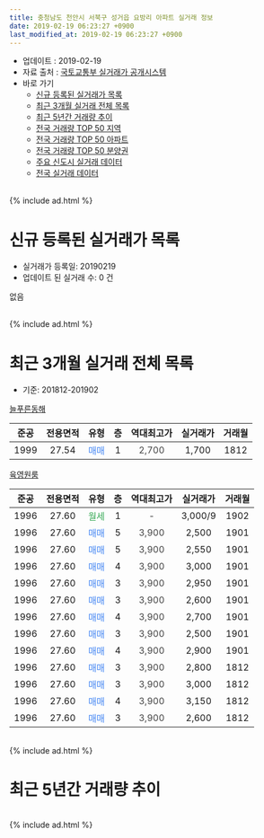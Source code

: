 ```yaml
---
title: 충청남도 천안시 서북구 성거읍 요방리 아파트 실거래 정보
date: 2019-02-19 06:23:27 +0900
last_modified_at: 2019-02-19 06:23:27 +0900
---
```


* 업데이트 : 2019-02-19
* 자료 출처 : [국토교통부 실거래가 공개시스템](http://rt.molit.go.kr)
* 바로 가기
    * [신규 등록된 실거래가 목록](#신규-등록된-실거래가-목록)
    * [최근 3개월 실거래 전체 목록](#최근-3개월-실거래-전체-목록)
    * [최근 5년간 거래량 추이](#최근-5년간-거래량-추이)
    * [전국 거래량 TOP 50 지역](https://inasie.github.io/apt-trade-info/최근-3개월-전국에서-가장-거래가-많이-발생한-지역)
    * [전국 거래량 TOP 50 아파트](https://inasie.github.io/apt-trade-info/최근-3개월-전국에서-가장-거래가-많이-발생한-아파트)
    * [전국 거래량 TOP 50 분양권](https://inasie.github.io/apt-trade-info/최근-3개월-전국에서-가장-거래가-많이-발생한-분양권)
    * [주요 신도시 실거래 데이터](https://inasie.github.io/apt-trade-info/주요-신도시)
    * [전국 실거래 데이터](https://inasie.github.io/apt-trade-info/전국)
<br>
{% include ad.html %}
<br>

# 신규 등록된 실거래가 목록
* 실거래가 등록일: 20190219
* 업데이트 된 실거래 수: 0 건

없음

<br>
{% include ad.html %}
<br>

# 최근 3개월 실거래 전체 목록
* 기준: 201812-201902


[늘푸른동해](https://search.naver.com/search.naver?query=%EC%B6%A9%EC%B2%AD%EB%82%A8%EB%8F%84+%EC%B2%9C%EC%95%88%EC%8B%9C+%EC%84%9C%EB%B6%81%EA%B5%AC+%EC%84%B1%EA%B1%B0%EC%9D%8D+%EC%9A%94%EB%B0%A9%EB%A6%AC+%EB%8A%98%ED%91%B8%EB%A5%B8%EB%8F%99%ED%95%B4)

|준공|전용면적|유형|층|역대최고가|실거래가|거래월|
|:---:|:---:|:---:|:---:|:---:|:---:|:---:|
|1999|27.54|<span style="color:#4285f3">매매</span>|1|<span style="color:#444444">2,700</span>|1,700|1812|

[육영원룸](https://search.naver.com/search.naver?query=%EC%B6%A9%EC%B2%AD%EB%82%A8%EB%8F%84+%EC%B2%9C%EC%95%88%EC%8B%9C+%EC%84%9C%EB%B6%81%EA%B5%AC+%EC%84%B1%EA%B1%B0%EC%9D%8D+%EC%9A%94%EB%B0%A9%EB%A6%AC+%EC%9C%A1%EC%98%81%EC%9B%90%EB%A3%B8)

|준공|전용면적|유형|층|역대최고가|실거래가|거래월|
|:---:|:---:|:---:|:---:|:---:|:---:|:---:|
|1996|27.60|<span style="color:#34a853">월세</span>|1|<span style="color:#444444">-</span>|3,000/9|1902|
|1996|27.60|<span style="color:#4285f3">매매</span>|5|<span style="color:#444444">3,900</span>|2,500|1901|
|1996|27.60|<span style="color:#4285f3">매매</span>|5|<span style="color:#444444">3,900</span>|2,550|1901|
|1996|27.60|<span style="color:#4285f3">매매</span>|4|<span style="color:#444444">3,900</span>|3,000|1901|
|1996|27.60|<span style="color:#4285f3">매매</span>|3|<span style="color:#444444">3,900</span>|2,950|1901|
|1996|27.60|<span style="color:#4285f3">매매</span>|3|<span style="color:#444444">3,900</span>|2,600|1901|
|1996|27.60|<span style="color:#4285f3">매매</span>|4|<span style="color:#444444">3,900</span>|2,700|1901|
|1996|27.60|<span style="color:#4285f3">매매</span>|3|<span style="color:#444444">3,900</span>|2,500|1901|
|1996|27.60|<span style="color:#4285f3">매매</span>|4|<span style="color:#444444">3,900</span>|2,900|1901|
|1996|27.60|<span style="color:#4285f3">매매</span>|3|<span style="color:#444444">3,900</span>|2,800|1812|
|1996|27.60|<span style="color:#4285f3">매매</span>|3|<span style="color:#444444">3,900</span>|3,000|1812|
|1996|27.60|<span style="color:#4285f3">매매</span>|4|<span style="color:#444444">3,900</span>|3,150|1812|
|1996|27.60|<span style="color:#4285f3">매매</span>|3|<span style="color:#444444">3,900</span>|2,600|1812|


<br>
{% include ad.html %}
<br>

# 최근 5년간 거래량 추이


<div style="width:100%;">
    <canvas id="deal_progress" height="200"></canvas>
</div>

<script>
new Chart(document.getElementById("deal_progress"), {
    type: 'line',
    data: {
        labels: ['201402','201403','201404','201405','201406','201407','201408','201409','201410','201411','201412','201501','201502','201503','201504','201505','201506','201507','201508','201509','201510','201511','201512','201601','201602','201603','201604','201605','201606','201607','201608','201609','201610','201611','201612','201701','201702','201703','201704','201705','201706','201707','201708','201709','201710','201711','201712','201801','201802','201803','201804','201805','201806','201807','201808','201809','201810','201811','201812','201901','201902'],
        datasets: [{
            label: '매매',
            pointRadius: 1,
            data: [1, 1, 4, 1, 2, 0, 3, 3, 1, 5, 8, 7, 5, 9, 10, 12, 5, 6, 5, 7, 3, 5, 6, 6, 3, 8, 2, 10, 1, 5, 8, 2, 10, 4, 7, 3, 7, 5, 5, 3, 3, 9, 7, 5, 3, 9, 5, 4, 1, 7, 1, 2, 3, 1, 3, 2, 3, 4, 5, 8, 0],
            borderColor: "rgba(255, 201, 14, 1)",
            backgroundColor: "rgba(255, 201, 14, 0.5)",
            fill: false,
            lineTension: 0
        },{
            label: '전월세',
            pointRadius: 1,
            data: [4, 0, 3, 4, 0, 0, 2, 6, 2, 1, 1, 5, 2, 3, 3, 1, 2, 1, 0, 2, 6, 1, 3, 1, 1, 4, 1, 1, 5, 2, 2, 2, 3, 3, 4, 1, 4, 3, 2, 3, 1, 1, 2, 4, 4, 1, 3, 1, 2, 2, 4, 4, 2, 0, 1, 1, 2, 0, 0, 0, 1],
            borderColor: "rgba(0, 141, 185, 1)",
            backgroundColor: "rgba(0, 141, 185, 0.5)",
            fill: false,
            lineTension: 0
        }
        ]
    },
    options: {
        responsive: true,
        title: {
            display: false
        },
        tooltips: {
            mode: 'index',
            intersect: false
        },
        hover: {
            mode: 'nearest',
            intersect: true
        },
        scales: {
            xAxes: [{
                display: true,
                scaleLabel: {
                    display: true,
                    labelString: '년/월'
                }
            }],
            yAxes: [{
                display: true,
                ticks: {
                    suggestedMin: 0,
                },
                scaleLabel: {
                    display: true,
                    labelString: '실거래 수'
                }
            }]
        }
    }
});

</script>


<br>
{% include ad.html %}
<br>

